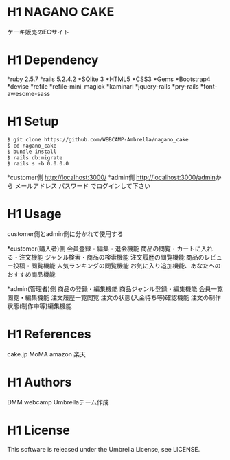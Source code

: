 
# H1 NAGANO CAKE
ケーキ販売のECサイト


# H1 Dependency
*ruby 2.5.7
*rails 5.2.4.2
*SQlite 3
*HTML5
*CSS3
*Gems
   *Bootstrap4
   *devise
   *refile
   *refile-mini_magick
   *kaminari
   *jquery-rails
   *pry-rails
   *font-awesome-sass


# H1 Setup
    $ git clone https://github.com/WEBCAMP-Ambrella/nagano_cake
    $ cd nagano_cake
    $ bundle install
    $ rails db:migrate
    $ rails s -b 0.0.0.0

*customer側
<http://localhost:3000/>
*admin側
<http://localhost:3000/admin>から
メールアドレス
パスワード
でログインして下さい


# H1 Usage
customer側とadmin側に分かれて使用する

*customer(購入者)側
会員登録・編集・退会機能
商品の閲覧・カートに入れる・注文機能
ジャンル検索・商品の検索機能
注文履歴の閲覧機能
商品のレビュー投稿・閲覧機能
人気ランキングの閲覧機能
お気に入り追加機能、あなたへのおすすめ商品機能

*admin(管理者)側
商品の登録・編集機能
商品ジャンル登録・編集機能
会員一覧閲覧・編集機能
注文履歴一覧閲覧
注文の状態(入金待ち等)確認機能
注文の制作状態(制作中等)編集機能


# H1 References
cake.jp
MoMA
amazon
楽天

# H1 Authors
DMM webcamp
Umbrellaチーム作成


# H1 License
This software is released under the Umbrella License, see LICENSE.


